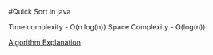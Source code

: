 #Quick Sort in java

Time complexity - O(n log(n))
Space Complexity - O(log(n))

[Algorithm Explanation](https://www.baeldung.com/java-quicksort)
